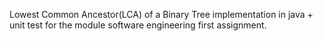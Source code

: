 Lowest Common Ancestor(LCA) of a Binary Tree implementation in java + unit test for the module software engineering first assignment.

